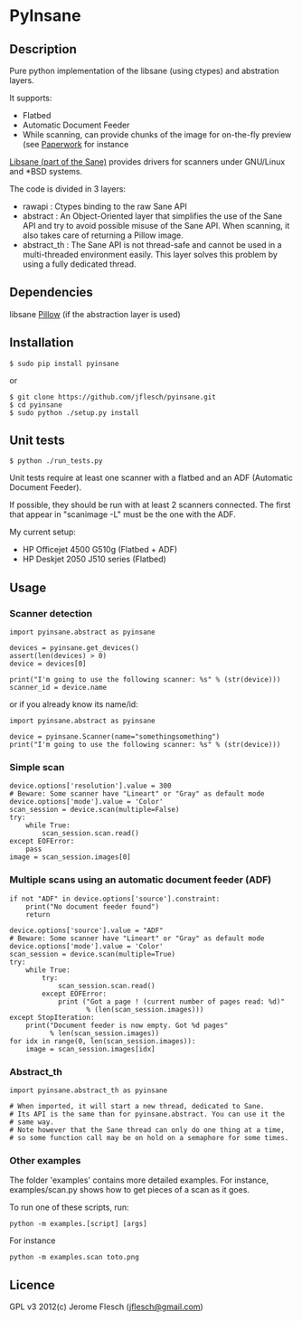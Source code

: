 # PyInsane

## Description

Pure python implementation of the libsane (using ctypes) and abstration layers.

It supports:
- Flatbed
- Automatic Document Feeder
- While scanning, can provide chunks of the image for on-the-fly preview (see [Paperwork](https://github.com/jflesch/paperwork/) for instance

[Libsane (part of the Sane)](http://www.sane-project.org/) provides drivers for scanners under GNU/Linux and *BSD systems.

The code is divided in 3 layers:
- rawapi : Ctypes binding to the raw Sane API
- abstract : An Object-Oriented layer that simplifies the use of the Sane API
  and try to avoid possible misuse of the Sane API. When scanning, it also takes
  care of returning a Pillow image.
- abstract\_th : The Sane API is not thread-safe and cannot be used in a
  multi-threaded environment easily. This layer solves this problem by using
  a fully dedicated thread.

## Dependencies

libsane
[Pillow](https://github.com/python-imaging/Pillow#readme) (if the abstraction layer is used)

## Installation

	$ sudo pip install pyinsane

or

	$ git clone https://github.com/jflesch/pyinsane.git
	$ cd pyinsane
	$ sudo python ./setup.py install


## Unit tests

	$ python ./run_tests.py

Unit tests require at least one scanner with a flatbed and an ADF (Automatic
Document Feeder).

If possible, they should be run with at least 2 scanners connected. The first that appear in "scanimage -L" must be the one with the ADF.

My current setup:
- HP Officejet 4500 G510g (Flatbed + ADF)
- HP Deskjet 2050 J510 series (Flatbed)

## Usage

### Scanner detection

	import pyinsane.abstract as pyinsane

	devices = pyinsane.get_devices()
	assert(len(devices) > 0)
	device = devices[0]

	print("I'm going to use the following scanner: %s" % (str(device)))
	scanner_id = device.name

or if you already know its name/id:

	import pyinsane.abstract as pyinsane

	device = pyinsane.Scanner(name="somethingsomething")
	print("I'm going to use the following scanner: %s" % (str(device)))

### Simple scan

	device.options['resolution'].value = 300
	# Beware: Some scanner have "Lineart" or "Gray" as default mode
	device.options['mode'].value = 'Color'
	scan_session = device.scan(multiple=False)
	try:
		while True:
			scan_session.scan.read()
	except EOFError:
		pass
	image = scan_session.images[0]

### Multiple scans using an automatic document feeder (ADF)

	if not "ADF" in device.options['source'].constraint:
		print("No document feeder found")
		return

	device.options['source'].value = "ADF"
	# Beware: Some scanner have "Lineart" or "Gray" as default mode
	device.options['mode'].value = 'Color'
	scan_session = device.scan(multiple=True)
	try:
		while True:
			try:
				scan_session.scan.read()
			except EOFError:
				print ("Got a page ! (current number of pages read: %d)"
					   % (len(scan_session.images)))
	except StopIteration:
		print("Document feeder is now empty. Got %d pages"
		      % len(scan_session.images))
	for idx in range(0, len(scan_session.images)):
		image = scan_session.images[idx]

### Abstract\_th

	import pyinsane.abstract_th as pyinsane

	# When imported, it will start a new thread, dedicated to Sane.
	# Its API is the same than for pyinsane.abstract. You can use it the
	# same way.
	# Note however that the Sane thread can only do one thing at a time,
	# so some function call may be on hold on a semaphore for some times.


### Other examples

The folder 'examples' contains more detailed examples.
For instance, examples/scan.py shows how to get pieces of a scan as it goes.

To run one of these scripts, run:

	python -m examples.[script] [args]

For instance

	python -m examples.scan toto.png


## Licence

GPL v3
2012(c) Jerome Flesch (<jflesch@gmail.com>)

